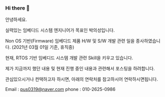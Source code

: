 ### Hi there 👋

안녕하세요. 

실력있는 임베디드 시스템 엔지니어가 목표인 박의성입니다.

Non OS 기반(Firmware) 임베디드 제품 H/W 및 S/W 개발 관련 일을 종사하였습니다.
(2021년 03월 01일 기준, 휴직중)

현재, RTOS 기반 임베디드 시스템 개발 관련 Skill을 키우고 있습니다.

제가 지금까지 했던 내용 및 현재 진행 중인 내용과 관련해서 포스팅을 하려합니다.

관심있으시거나 컨택하고자 하시면, 아래의 연락처를 참고하시어 연락하시면됩니다.

Email : pus0319@naver.com
phone : 010-2625-0986





<!--
**pus0319/pus0319** is a ✨ _special_ ✨ repository because its `README.md` (this file) appears on your GitHub profile.

Here are some ideas to get you started:

- 🔭 I’m currently working on ...
- 🌱 I’m currently learning ...
- 👯 I’m looking to collaborate on ...
- 🤔 I’m looking for help with ...
- 💬 Ask me about ...
- 📫 How to reach me: ...
- 😄 Pronouns: ...
- ⚡ Fun fact: ...
-->
